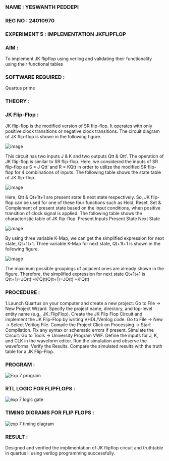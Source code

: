 ### NAME : YESWANTH PEDDEPI
### REG NO : 24010970
### EXPERIMENT 5 : IMPLEMENTATION JKFLIPFLOP

### AIM :

To implement  JK flipflop using verilog and validating their functionality using their functional tables

### SOFTWARE REQUIRED : 

Quartus prime

### THEORY :

### JK Flip-Flop :

JK flip-flop is the modified version of SR flip-flop. It operates with only positive clock transitions or negative clock transitions. The circuit diagram of JK flip-flop is shown in the following figure.

![image](https://github.com/naavaneetha/JKFLIPFLOP-USING-IF-ELSE/assets/154305477/a649c30b-232b-4558-b188-fd6c09845180)


This circuit has two inputs J & K and two outputs Qtt & Qtt’. The operation of JK flip-flop is similar to SR flip-flop. Here, we considered the inputs of SR flip-flop as S = J Qtt’ and R = KQtt in order to utilize the modified SR flip-flop for 4 combinations of inputs. The following table shows the state table of JK flip-flop.

![image](https://github.com/naavaneetha/JKFLIPFLOP-USING-IF-ELSE/assets/154305477/c4360742-e8a8-4937-b089-c46c0433f9a3)

 
Here, Qtt & Qt+1t+1 are present state & next state respectively. So, JK flip-flop can be used for one of these four functions such as Hold, Reset, Set & Complement of present state based on the input conditions, when positive transition of clock signal is applied. The following table shows the characteristic table of JK flip-flop. Present Inputs Present State Next State
 
![image](https://github.com/naavaneetha/JKFLIPFLOP-USING-IF-ELSE/assets/154305477/6c275261-a6d5-4c37-a3a7-1e88ca11c4cd)

By using three variable K-Map, we can get the simplified expression for next state, Qt+1t+1. Three variable K-Map for next state, Qt+1t+1 is shown in the following figure.
 
![image](https://github.com/naavaneetha/JKFLIPFLOP-USING-IF-ELSE/assets/154305477/5174f41b-0ce0-4329-a372-6d1943ea6673)

The maximum possible groupings of adjacent ones are already shown in the figure. Therefore, the simplified expression for next state Qt+1t+1 is Q(t+1)=JQ(t)′+K′Q(t)Q(t+1)=JQ(t)′+K′Q(t)

### PROCEDURE :
1.Launch Quartus on your computer and create a new project: Go to File → New Project Wizard.
 Specify the project name, directory, and top-level entity name (e.g., JK_FlipFlop). Create the JK Flip
Flop Circuit and implement the JK Flip-Flop by writing VHDL/Verilog code. Go to File → New →
 Select Verilog File. Compile the Project Click on Processing → Start Compilation. Fix any syntax or
 schematic errors if present. Simulate the Circuit: Go to Tools → University Program VWF. Define the
 inputs for J, K, and CLK in the waveform editor. Run the simulation and observe the waveforms.
 Verify the Results. Compare the simulated results with the truth table for a JK Flip-Flop.

### PROGRAM :
![Exp 7 program](https://github.com/user-attachments/assets/4dcdd310-df2e-4a86-bcfd-4ea2ed8e8ff3)



### RTL LOGIC FOR FLIPFLOPS :
![exp 7 logic gate](https://github.com/user-attachments/assets/dd3b807c-287b-4a89-bd15-057e22d392fe)

### TIMING DIGRAMS FOR FLIP FLOPS :
![exp 7 timing diagram](https://github.com/user-attachments/assets/7229bfd5-c358-4b78-be51-bb13e6e4607e)

### RESULT :
Designed and verified the implimentation of JK flipflop circuit and truthtable in quartus ii using verilog programming successfully.
